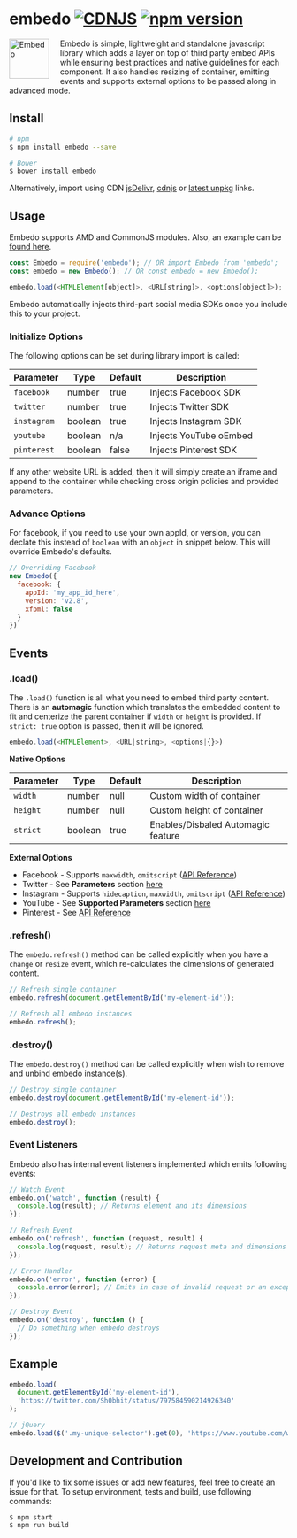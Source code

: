 embedo [![CDNJS](https://img.shields.io/cdnjs/v/embedo.svg)](https://cdnjs.com/libraries/embedo) [![npm version](https://badge.fury.io/js/embedo.svg)](https://badge.fury.io/js/embedo)
=============

<img align="left" height="72"
     title="Embedo"
     src="https://cdn01.onzu.com/2017/3/5/14/embedo.png" style="margin-right: 20px;">

Embedo is simple, lightweight and standalone javascript library which adds a layer on top of third party embed APIs while ensuring best practices and native guidelines for each component. It also handles resizing of container, emitting events and supports external options to be passed along in advanced mode.

## Install

```sh
# npm
$ npm install embedo --save

# Bower
$ bower install embedo
```

Alternatively, import using CDN [jsDelivr](https://www.jsdelivr.com/projects/embedo), [cdnjs](https://cdnjs.com/libraries/embedo) or [latest unpkg](https://unpkg.com/embedo) links.

## Usage

Embedo supports AMD and CommonJS modules. Also, an example can be [found here](https://github.com/shobhitsharma/embedo/tree/master/example).

```js
const Embedo = require('embedo'); // OR import Embedo from 'embedo';
const embedo = new Embedo(); // OR const embedo = new Embedo();

embedo.load(<HTMLElement[object]>, <URL[string]>, <options[object]>);
```

Embedo automatically injects third-part social media SDKs once you include this to your project.

### Initialize Options

The following options can be set during library import is called:

| Parameter       | Type     | Default    | Description                                    |
| -------------   |----------|------------|------------------------------------------------|
| `facebook`      | number   | true      | Injects Facebook SDK                            |
| `twitter`       | number   | true      | Injects Twitter SDK                             |
| `instagram`     | boolean  | true      | Injects Instagram SDK                           |
| `youtube`       | boolean  | n/a       | Injects YouTube oEmbed                          |
| `pinterest`     | boolean  | false     | Injects Pinterest SDK                           |

If any other website URL is added, then it will simply create an iframe and append to the container while checking cross origin policies and provided parameters.

### Advance Options

For facebook, if you need to use your own appId, or version, you can declate this instead of `boolean` with an `object` in snippet below. This will override Embedo's defaults.

```js
// Overriding Facebook
new Embedo({
  facebook: {
    appId: 'my_app_id_here',
    version: 'v2.8',
    xfbml: false
  }
})
```

## Events

### .load()

The `.load()` function is all what you need to embed third party content.
There is an **automagic** function which translates the embedded content to fit and centerize the parent container if `width` or `height` is provided. 
If `strict: true` option is passed, then it will be ignored.

```js
embedo.load(<HTMLElement>, <URL|string>, <options|{}>)
```

**Native Options**

| Parameter       | Type     | Default    | Description                                    |
| -------------   |----------|------------|------------------------------------------------|
| `width`      | number   | null      | Custom width of container                           |
| `height`       | number   | null      | Custom height of container                        |
| `strict`     | boolean  | true      | Enables/Disbaled Automagic feature                  |

**External Options**

* Facebook - Supports `maxwidth`, `omitscript` ([API Reference](https://developers.facebook.com/docs/plugins/oembed-endpoints))
* Twitter - See **Parameters** section [here](https://dev.twitter.com/rest/reference/get/statuses/oembed)
* Instagram - Supports `hidecaption`, `maxwidth`, `omitscript` ([API Reference](https://www.instagram.com/developer/embedding/))
* YouTube - See **Supported Parameters** section [here](https://developers.google.com/youtube/player_parameters)
* Pinterest - See [API Reference](https://developers.pinterest.com/tools/widget-builder/)

### .refresh()

The `embedo.refresh()` method can be called explicitly when you have a `change` or `resize` event, which re-calculates the dimensions of generated content.

```js
// Refresh single container
embedo.refresh(document.getElementById('my-element-id'));

// Refresh all embedo instances
embedo.refresh();
```

### .destroy()

The `embedo.destroy()` method can be called explicitly when wish to remove and unbind embedo instance(s).

```js
// Destroy single container
embedo.destroy(document.getElementById('my-element-id'));

// Destroys all embedo instances
embedo.destroy();
```

### Event Listeners

Embedo also has internal event listeners implemented which emits following events:

```js
// Watch Event
embedo.on('watch', function (result) {
  console.log(result); // Returns element and its dimensions
});

// Refresh Event
embedo.on('refresh', function (request, result) {
  console.log(request, result); // Returns request meta and dimensions
});

// Error Handler
embedo.on('error', function (error) {
  console.error(error); // Emits in case of invalid request or an exception
});

// Destroy Event
embedo.on('destroy', function () {
  // Do something when embedo destroys
});
```

## Example

```js
embedo.load(
  document.getElementById('my-element-id'),
  'https://twitter.com/Sh0bhit/status/797584590214926340'
);

// jQuery
embedo.load($('.my-unique-selector').get(0), 'https://www.youtube.com/watch?v=Q6gYFO4iGlk');
```

## Development and Contribution

If you'd like to fix some issues or add new features, feel free to create an issue for that.
To setup environment, tests and build, use following commands:

```bash
$ npm start
$ npm run build
```

